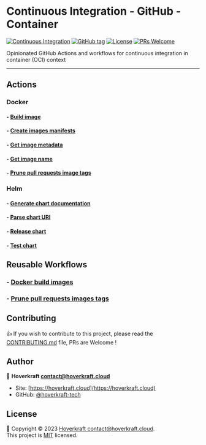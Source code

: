 # Continuous Integration - GitHub - Container

[![Continuous Integration](https://github.com/hoverkraft-tech/ci-github-container/actions/workflows/__main-ci.yml/badge.svg)](https://github.com/hoverkraft-tech/ci-github-container/actions/workflows/__main-ci.yml)
[![GitHub tag](https://img.shields.io/github/tag/hoverkraft-tech/ci-github-container?include_prereleases=&sort=semver&color=blue)](https://github.com/hoverkraft-tech/ci-github-container/releases/)
[![License](https://img.shields.io/badge/License-MIT-blue)](#license)
[![PRs Welcome](https://img.shields.io/badge/PRs-welcome-brightgreen.svg)](CONTRIBUTING.md)

Opinionated GitHub Actions and workflows for continuous integration in container (OCI) context

---

## Actions

### Docker

#### - [Build image](actions/docker/build-image/README.md)

#### - [Create images manifests](actions/docker/create-images-manifests/README.md)

#### - [Get image metadata](actions/docker/get-image-metadata/README.md)

#### - [Get image name](actions/docker/get-image-name/README.md)

#### - [Prune pull requests image tags](actions/docker/prune-pull-requests-image-tags/README.md)

### Helm

#### - [Generate chart documentation](actions/helm/generate-docs/README.md)

#### - [Parse chart URI](actions/helm/parse-chart-uri/README.md)

#### - [Release chart](actions/helm/release-chart/README.md)

#### - [Test chart](actions/helm/test-chart/README.md)

## Reusable Workflows

### - [Docker build images](.github/workflows/docker-build-images.md)

### - [Prune pull requests images tags](.github/workflows/prune-pull-requests-images-tags.md)

## Contributing

👍 If you wish to contribute to this project, please read the [CONTRIBUTING.md](CONTRIBUTING.md) file, PRs are Welcome !

## Author

🏢 **Hoverkraft <contact@hoverkraft.cloud>**

- Site: [https://hoverkraft.cloud](https://hoverkraft.cloud)
- GitHub: [@hoverkraft-tech](https://github.com/hoverkraft-tech)

## License

📝 Copyright © 2023 [Hoverkraft <contact@hoverkraft.cloud>](https://hoverkraft.cloud).<br />
This project is [MIT](LICENSE) licensed.
